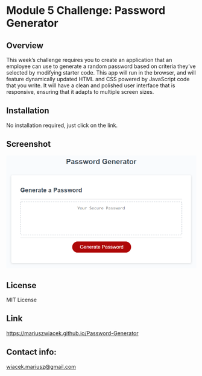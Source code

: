 # Module 5 Challenge: Password Generator

## Overview
 
This week’s challenge requires you to create an application that an employee can use to generate a random password based on criteria they’ve selected by modifying starter code. This app will run in the browser, and will feature dynamically updated HTML and CSS powered by JavaScript code that you write. It will have a clean and polished user interface that is responsive, ensuring that it adapts to multiple screen sizes.


## Installation

No installation required, just click on the link.

## Screenshot

![screenshot](https://github.com/MariuszWiacek/Password-generator/blob/main/java.png)

## License

MIT License

## Link

https://mariuszwiacek.github.io/Password-Generator


## Contact info: 
wiacek.mariusz@gmail.com
